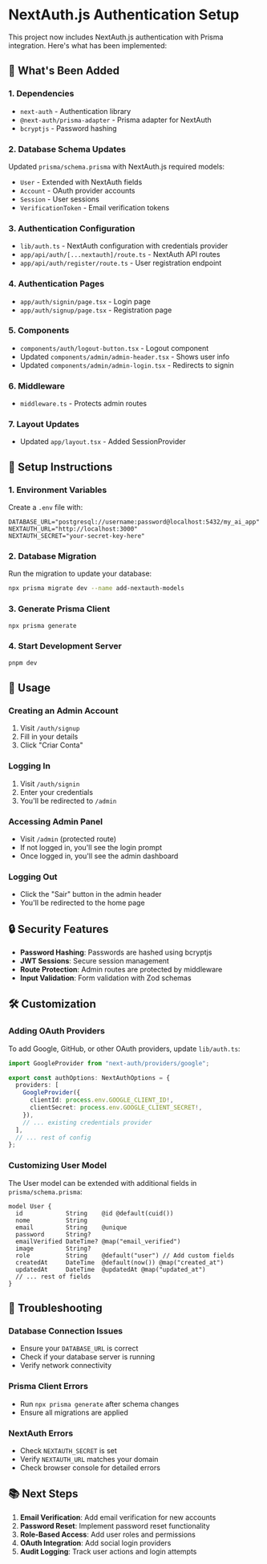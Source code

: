 # NextAuth.js Authentication Setup

This project now includes NextAuth.js authentication with Prisma integration. Here's what has been implemented:

## 🔧 What's Been Added

### 1. **Dependencies**
- `next-auth` - Authentication library
- `@next-auth/prisma-adapter` - Prisma adapter for NextAuth
- `bcryptjs` - Password hashing

### 2. **Database Schema Updates**
Updated `prisma/schema.prisma` with NextAuth.js required models:
- `User` - Extended with NextAuth fields
- `Account` - OAuth provider accounts
- `Session` - User sessions
- `VerificationToken` - Email verification tokens

### 3. **Authentication Configuration**
- `lib/auth.ts` - NextAuth configuration with credentials provider
- `app/api/auth/[...nextauth]/route.ts` - NextAuth API routes
- `app/api/auth/register/route.ts` - User registration endpoint

### 4. **Authentication Pages**
- `app/auth/signin/page.tsx` - Login page
- `app/auth/signup/page.tsx` - Registration page

### 5. **Components**
- `components/auth/logout-button.tsx` - Logout component
- Updated `components/admin/admin-header.tsx` - Shows user info
- Updated `components/admin/admin-login.tsx` - Redirects to signin

### 6. **Middleware**
- `middleware.ts` - Protects admin routes

### 7. **Layout Updates**
- Updated `app/layout.tsx` - Added SessionProvider

## 🚀 Setup Instructions

### 1. **Environment Variables**
Create a `.env` file with:
```env
DATABASE_URL="postgresql://username:password@localhost:5432/my_ai_app"
NEXTAUTH_URL="http://localhost:3000"
NEXTAUTH_SECRET="your-secret-key-here"
```

### 2. **Database Migration**
Run the migration to update your database:
```bash
npx prisma migrate dev --name add-nextauth-models
```

### 3. **Generate Prisma Client**
```bash
npx prisma generate
```

### 4. **Start Development Server**
```bash
pnpm dev
```

## 📱 Usage

### **Creating an Admin Account**
1. Visit `/auth/signup`
2. Fill in your details
3. Click "Criar Conta"

### **Logging In**
1. Visit `/auth/signin`
2. Enter your credentials
3. You'll be redirected to `/admin`

### **Accessing Admin Panel**
- Visit `/admin` (protected route)
- If not logged in, you'll see the login prompt
- Once logged in, you'll see the admin dashboard

### **Logging Out**
- Click the "Sair" button in the admin header
- You'll be redirected to the home page

## 🔒 Security Features

- **Password Hashing**: Passwords are hashed using bcryptjs
- **JWT Sessions**: Secure session management
- **Route Protection**: Admin routes are protected by middleware
- **Input Validation**: Form validation with Zod schemas

## 🛠️ Customization

### **Adding OAuth Providers**
To add Google, GitHub, or other OAuth providers, update `lib/auth.ts`:

```typescript
import GoogleProvider from "next-auth/providers/google";

export const authOptions: NextAuthOptions = {
  providers: [
    GoogleProvider({
      clientId: process.env.GOOGLE_CLIENT_ID!,
      clientSecret: process.env.GOOGLE_CLIENT_SECRET!,
    }),
    // ... existing credentials provider
  ],
  // ... rest of config
};
```

### **Customizing User Model**
The User model can be extended with additional fields in `prisma/schema.prisma`:

```prisma
model User {
  id            String    @id @default(cuid())
  nome          String
  email         String    @unique
  password      String?
  emailVerified DateTime? @map("email_verified")
  image         String?
  role          String    @default("user") // Add custom fields
  createdAt     DateTime  @default(now()) @map("created_at")
  updatedAt     DateTime  @updatedAt @map("updated_at")
  // ... rest of fields
}
```

## 🐛 Troubleshooting

### **Database Connection Issues**
- Ensure your `DATABASE_URL` is correct
- Check if your database server is running
- Verify network connectivity

### **Prisma Client Errors**
- Run `npx prisma generate` after schema changes
- Ensure all migrations are applied

### **NextAuth Errors**
- Check `NEXTAUTH_SECRET` is set
- Verify `NEXTAUTH_URL` matches your domain
- Check browser console for detailed errors

## 📚 Next Steps

1. **Email Verification**: Add email verification for new accounts
2. **Password Reset**: Implement password reset functionality
3. **Role-Based Access**: Add user roles and permissions
4. **OAuth Integration**: Add social login providers
5. **Audit Logging**: Track user actions and login attempts
